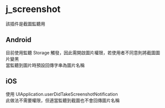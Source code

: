 # j_screenshot

該插件是截圖監聽用

## Android
目前使用監聽 Storage 觸發，因此需開啟圖片權限，若使用者不同意則將截圖圖片變黑<br>
當監聽到圖片時預設回傳字串為圖片名稱

## iOS
使用 UIApplication.userDidTakeScreenshotNotification<br>
此做法不需要權限，但適當監聽到截圖也不會回傳圖片名稱
